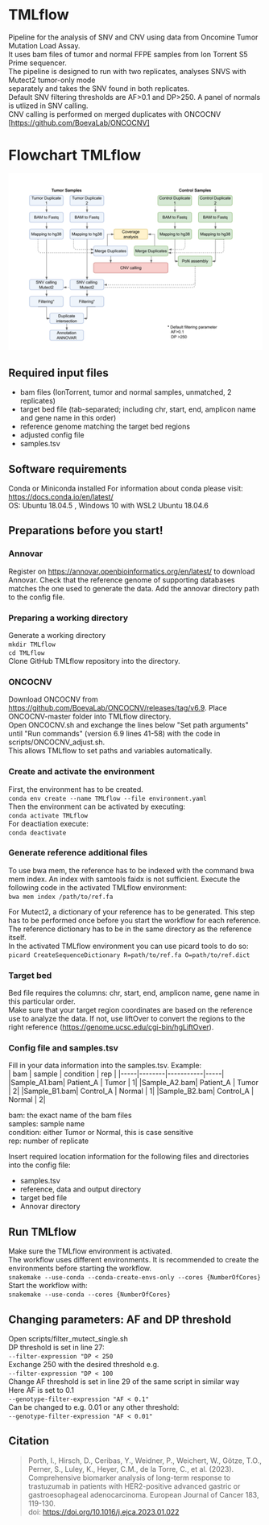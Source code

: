 # TMLflow
Pipeline for the analysis of SNV and CNV using data from Oncomine Tumor Mutation Load Assay.  
It uses bam files of tumor and normal FFPE samples from Ion Torrent S5 Prime sequencer.  
The pipeline is designed to run with two replicates, analyses SNVS with Mutect2 tumor-only mode  
separately and takes the SNV found in both replicates.  
Default SNV filtering thresholds are AF>0.1 and DP>250. A panel of normals is utlized in SNV calling.  
CNV calling is performed on merged duplicates with ONCOCNV [https://github.com/BoevaLab/ONCOCNV]


# Flowchart TMLflow
![Flowchart TMLflow](https://github.com/IPorth/TMLflow/blob/main/workflow.png?raw=true)

## Required input files
- bam files (IonTorrent, tumor and normal samples, unmatched, 2 replicates)
- target bed file (tab-separated; including chr, start, end, amplicon name and gene name in this order)
- reference genome matching the target bed regions
- adjusted config file
- samples.tsv

## Software requirements  
Conda or Miniconda installed
For information about conda please visit: https://docs.conda.io/en/latest/  
OS: Ubuntu 18.04.5 , Windows 10 with WSL2 Ubuntu 18.04.6

## Preparations before you start!
### Annovar
Register on https://annovar.openbioinformatics.org/en/latest/ to download Annovar. Check that the reference genome of supporting databases matches the one used to generate the data. Add the annovar directory path to the config file.

### Preparing a working directory
Generate a working directory  
`mkdir TMLflow`  
`cd TMLflow`  
Clone GitHub TMLflow repository into the directory.  

### ONCOCNV
Download ONCOCNV from https://github.com/BoevaLab/ONCOCNV/releases/tag/v6.9.
Place ONCOCNV-master folder into TMLflow directory.  
Open ONCOCNV.sh and exchange the lines below "Set path arguments" until "Run commands" (version 6.9 lines 41-58) with the code in scripts/ONCOCNV_adjust.sh.  
This allows TMLflow to set paths and variables automatically.

### Create and activate the environment
First, the environment has to be created.  
`conda env create --name TMLflow --file environment.yaml`  
Then the environment can be activated by executing:  
`conda activate TMLflow`  
For deactiation execute:  
`conda deactivate`  

### Generate reference additional files
To use bwa mem, the reference has to be indexed with the command bwa mem index. An index with samtools faidx is not sufficient.
Execute the following code in the activated TMLflow environment:    
`bwa mem index /path/to/ref.fa`  

For Mutect2, a dictionary of your reference has to be generated. This step has to be performed once before you start the workflow for each reference. The reference dictionary has to be in the same directory as the reference itself.   
In the activated TMLflow environment you can use picard tools to do so:  
`picard CreateSequenceDictionary R=path/to/ref.fa O=path/to/ref.dict`  

### Target bed
Bed file requires the columns: chr, start, end, amplicon name, gene name in this particular order.  
Make sure that your target region coordinates are based on the reference use to analyze the data. If not, use liftOver to convert the regions to the right reference (https://genome.ucsc.edu/cgi-bin/hgLiftOver).

### Config file and samples.tsv  
Fill in your data information into the samples.tsv.
Example:  
| bam | sample | condition | rep |
|-----|--------|-----------|-----|
|Sample_A1.bam| Patient_A | Tumor | 1|
|Sample_A2.bam| Patient_A | Tumor | 2|
|Sample_B1.bam| Control_A | Normal | 1|
|Sample_B2.bam| Control_A | Normal | 2|  

bam: the exact name of the bam files  
samples: sample name  
condition: either Tumor or Normal, this is case sensitive  
rep: number of replicate  

Insert required location information for the following files and directories into the config file:  
- samples.tsv
- reference, data and output directory
- target bed file
- Annovar directory


## Run TMLflow
Make sure the TMLflow environment is activated.   
The workflow uses different environments. It is recommended to create the environments before starting the workflow.  
`snakemake --use-conda --conda-create-envs-only --cores {NumberOfCores}`  
Start the workflow with:  
`snakemake --use-conda --cores {NumberOfCores}`  


## Changing parameters: AF and DP threshold
Open scripts/filter_mutect_single.sh  
DP threshold is set in line 27:  
`--filter-expression "DP < 250`  
Exchange 250 with the desired threshold e.g.  
`--filter-expression "DP < 100`   
Change AF threshold is set in line 29 of the same script in similar way  
Here AF is set to 0.1  
`--genotype-filter-expression "AF < 0.1"`  
Can be changed to e.g. 0.01 or any other threshold:  
`--genotype-filter-expression "AF < 0.01"`  

## Citation  
>Porth, I., Hirsch, D., Ceribas, Y., Weidner, P., Weichert, W., Götze, T.O., Perner, S., Luley, K., Heyer, C.M., de la Torre, C., et al. (2023). 
Comprehensive biomarker analysis of long-term response to trastuzumab in patients with HER2-positive advanced gastric or gastroesophageal adenocarcinoma. European Journal of Cancer 183, 119-130.  
>doi: https://doi.org/10.1016/j.ejca.2023.01.022
